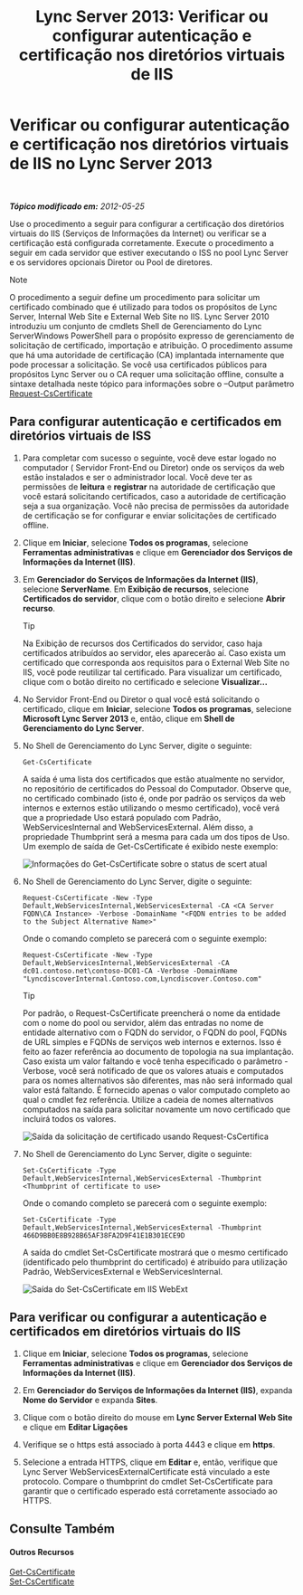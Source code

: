 ﻿---
title: 'Lync Server 2013: Verificar ou configurar autenticação e certificação nos diretórios virtuais de IIS'
TOCTitle: Verificar ou configurar autenticação e certificação nos diretórios virtuais de IIS
ms:assetid: 3ca90be0-1d64-447c-807a-3a2ee3bf625e
ms:mtpsurl: https://technet.microsoft.com/pt-br/library/Gg429702(v=OCS.15)
ms:contentKeyID: 49306447
ms.date: 05/19/2016
mtps_version: v=OCS.15
ms.translationtype: HT
---

# Verificar ou configurar autenticação e certificação nos diretórios virtuais de IIS no Lync Server 2013

 

_**Tópico modificado em:** 2012-05-25_

Use o procedimento a seguir para configurar a certificação dos diretórios virtuais do IIS (Serviços de Informações da Internet) ou verificar se a certificação está configurada corretamente. Execute o procedimento a seguir em cada servidor que estiver executando o ISS no pool Lync Server e os servidores opcionais Diretor ou Pool de diretores.

> [!NOTE]  
> O procedimento a seguir define um procedimento para solicitar um certificado combinado que é utilizado para todos os propósitos de Lync Server, Internal Web Site e External Web Site no IIS. Lync Server 2010 introduziu um conjunto de cmdlets Shell de Gerenciamento do Lync ServerWindows PowerShell para o propósito expresso de gerenciamento de solicitação de certificado, importação e atribuição. O procedimento assume que há uma autoridade de certificação (CA) implantada internamente que pode processar a solicitação. Se você usa certificados públicos para propósitos Lync Server ou o CA requer uma solicitação offline, consulte a sintaxe detalhada neste tópico para informações sobre o –Output parâmetro <a href="https://docs.microsoft.com/en-us/powershell/module/skype/Request-CsCertificate">Request-CsCertificate</a>

## Para configurar autenticação e certificados em diretórios virtuais de ISS

1.  Para completar com sucesso o seguinte, você deve estar logado no computador ( Servidor Front-End ou Diretor) onde os serviços da web estão instalados e ser o administrador local. Você deve ter as permissões de **leitura** e **registrar** na autoridade de certificação que você estará solicitando certificados, caso a autoridade de certificação seja a sua organização. Você não precisa de permissões da autoridade de certificação se for configurar e enviar solicitações de certificado offline.

2.  Clique em **Iniciar**, selecione **Todos os programas**, selecione **Ferramentas administrativas** e clique em **Gerenciador dos Serviços de Informações da Internet (IIS)**.

3.  Em **Gerenciador do Serviços de Informações da Internet (IIS)**, selecione **ServerName**. Em **Exibição de recursos**, selecione **Certificados do servidor**, clique com o botão direito e selecione **Abrir recurso**.
    

    > [!TIP]  
    > Na Exibição de recursos dos Certificados do servidor, caso haja certificados atribuídos ao servidor, eles aparecerão aí. Caso exista um certificado que corresponda aos requisitos para o External Web Site no IIS, você pode reutilizar tal certificado. Para visualizar um certificado, clique com o botão direito no certificado e selecione <STRONG>Visualizar…</STRONG>



4.  No Servidor Front-End ou Diretor o qual você está solicitando o certificado, clique em **Iniciar**, selecione **Todos os programas**, selecione **Microsoft Lync Server 2013** e, então, clique em **Shell de Gerenciamento do Lync Server**.

5.  No Shell de Gerenciamento do Lync Server, digite o seguinte:
    
        Get-CsCertificate
    
    A saída é uma lista dos certificados que estão atualmente no servidor, no repositório de certificados do Pessoal do Computador. Observe que, no certificado combinado (isto é, onde por padrão os serviços da web internos e externos estão utilizando o mesmo certificado), você verá que a propriedade Uso estará populado com Padrão, WebServicesInternal and WebServicesExternal. Além disso, a propriedade Thumbprint será a mesma para cada um dos tipos de Uso. Um exemplo de saída de Get-CsCertificate é exibido neste exemplo:
    
    ![Informações do Get-CsCertificate sobre o status de scert atual](images/Gg429702.664f6326-6cd5-48e2-8235-fc3950ea43b4(OCS.15).jpg "Informações do Get-CsCertificate sobre o status de scert atual")

6.  No Shell de Gerenciamento do Lync Server, digite o seguinte:
    
        Request-CsCertificate -New -Type Default,WebServicesInternal,WebServicesExternal -CA <CA Server FQDN\CA Instance> -Verbose -DomainName "<FQDN entries to be added to the Subject Alternative Name>"
    
    Onde o comando completo se parecerá com o seguinte exemplo:
    
        Request-CsCertificate -New -Type Default,WebServicesInternal,WebServicesExternal -CA dc01.contoso.net\contoso-DC01-CA -Verbose -DomainName "LyncdiscoverInternal.Contoso.com,Lyncdiscover.Contoso.com"
    

    > [!TIP]  
    > Por padrão, o Request-CsCertificate preencherá o nome da entidade com o nome do pool ou servidor, além das entradas no nome de entidade alternativo com o FQDN do servidor, o FQDN do pool, FQDNs de URL simples e FQDNs de serviços web internos e externos. Isso é feito ao fazer referência ao documento de topologia na sua implantação. Caso exista um valor faltando e você tenha especificado o parâmetro -Verbose, você será notificado de que os valores atuais e computados para os nomes alternativos são diferentes, mas não será informado qual valor está faltando. É fornecido apenas o valor computado completo ao qual o cmdlet fez referência. Utilize a cadeia de nomes alternativos computados na saída para solicitar novamente um novo certificado que incluirá todos os valores.

    
    ![Saída da solicitação de certificado usando Request-CsCertifica](images/Gg429702.9e59a657-fa75-4454-8fd3-57c81e829f7b(OCS.15).jpg "Saída da solicitação de certificado usando Request-CsCertifica")

7.  No Shell de Gerenciamento do Lync Server, digite o seguinte:
    
        Set-CsCertificate -Type Default,WebServicesInternal,WebServicesExternal -Thumbprint <Thumbprint of certificate to use>
    
    Onde o comando completo se parecerá com o seguinte exemplo:
    
        Set-CsCertificate -Type Default,WebServicesInternal,WebServicesExternal -Thumbprint 466D9BB0E8B928B65AF38FA2D9F41E1B301ECE9D
    
    A saída do cmdlet Set-CsCertificate mostrará que o mesmo certificado (identificado pelo thumbprint do certificado) é atribuído para utilização Padrão, WebServicesExternal e WebServicesInternal.
    
    ![Saída do Set-CsCertificate em IIS WebExt](images/Gg429702.dd451c9d-7b49-4408-8071-c868cb1e678c(OCS.15).jpg "Saída do Set-CsCertificate em IIS WebExt")

## Para verificar ou configurar a autenticação e certificados em diretórios virtuais do IIS

1.  Clique em **Iniciar**, selecione **Todos os programas**, selecione **Ferramentas administrativas** e clique em **Gerenciador dos Serviços de Informações da Internet (IIS)**.

2.  Em **Gerenciador do Serviços de Informações da Internet (IIS)**, expanda **Nome do Servidor** e expanda **Sites**.

3.  Clique com o botão direito do mouse em **Lync Server External Web Site** e clique em **Editar Ligações**

4.  Verifique se o https está associado à porta 4443 e clique em **https**.

5.  Selecione a entrada HTTPS, clique em **Editar** e, então, verifique que Lync Server WebServicesExternalCertificate está vinculado a este protocolo. Compare o thumbprint do cmdlet Set-CsCertificate para garantir que o certificado esperado está corretamente associado ao HTTPS.

## Consulte Também

#### Outros Recursos

[Get-CsCertificate](https://docs.microsoft.com/en-us/powershell/module/skype/Get-CsCertificate)  
[Set-CsCertificate](https://docs.microsoft.com/en-us/powershell/module/skype/Set-CsCertificate)

